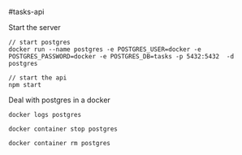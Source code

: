 #tasks-api

Start the server
~~~
// start postgres
docker run --name postgres -e POSTGRES_USER=docker -e POSTGRES_PASSWORD=docker -e POSTGRES_DB=tasks -p 5432:5432  -d postgres

// start the api
npm start
~~~

Deal with postgres in a docker
~~~
docker logs postgres

docker container stop postgres

docker container rm postgres
~~~